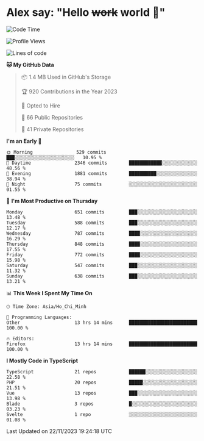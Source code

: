 # Alex say: "Hello ~~work~~ world 🐾"

<!--START_SECTION:waka-->
![Code Time](http://img.shields.io/badge/Code%20Time-1%2C030%20hrs%2023%20mins-blue)

![Profile Views](http://img.shields.io/badge/Profile%20Views-2-blue)

![Lines of code](https://img.shields.io/badge/From%20Hello%20World%20I%27ve%20Written-3.1%20million%20lines%20of%20code-blue)

**🐱 My GitHub Data** 

> 📦 1.4 MB Used in GitHub's Storage 
 > 
> 🏆 920 Contributions in the Year 2023
 > 
> 💼 Opted to Hire
 > 
> 📜 66 Public Repositories 
 > 
> 🔑 41 Private Repositories 
 > 
**I'm an Early 🐤** 

```text
🌞 Morning                529 commits         ███░░░░░░░░░░░░░░░░░░░░░░   10.95 % 
🌆 Daytime                2346 commits        ████████████░░░░░░░░░░░░░   48.56 % 
🌃 Evening                1881 commits        ██████████░░░░░░░░░░░░░░░   38.94 % 
🌙 Night                  75 commits          ░░░░░░░░░░░░░░░░░░░░░░░░░   01.55 % 
```
📅 **I'm Most Productive on Thursday** 

```text
Monday                   651 commits         ███░░░░░░░░░░░░░░░░░░░░░░   13.48 % 
Tuesday                  588 commits         ███░░░░░░░░░░░░░░░░░░░░░░   12.17 % 
Wednesday                787 commits         ████░░░░░░░░░░░░░░░░░░░░░   16.29 % 
Thursday                 848 commits         ████░░░░░░░░░░░░░░░░░░░░░   17.55 % 
Friday                   772 commits         ████░░░░░░░░░░░░░░░░░░░░░   15.98 % 
Saturday                 547 commits         ███░░░░░░░░░░░░░░░░░░░░░░   11.32 % 
Sunday                   638 commits         ███░░░░░░░░░░░░░░░░░░░░░░   13.21 % 
```


📊 **This Week I Spent My Time On** 

```text
🕑︎ Time Zone: Asia/Ho_Chi_Minh

💬 Programming Languages: 
Other                    13 hrs 14 mins      █████████████████████████   100.00 % 

🔥 Editors: 
Firefox                  13 hrs 14 mins      █████████████████████████   100.00 % 
```

**I Mostly Code in TypeScript** 

```text
TypeScript               21 repos            ██████░░░░░░░░░░░░░░░░░░░   22.58 % 
PHP                      20 repos            █████░░░░░░░░░░░░░░░░░░░░   21.51 % 
Vue                      13 repos            ███░░░░░░░░░░░░░░░░░░░░░░   13.98 % 
Blade                    3 repos             █░░░░░░░░░░░░░░░░░░░░░░░░   03.23 % 
Svelte                   1 repo              ░░░░░░░░░░░░░░░░░░░░░░░░░   01.08 % 
```




 Last Updated on 22/11/2023 19:24:18 UTC
<!--END_SECTION:waka-->
